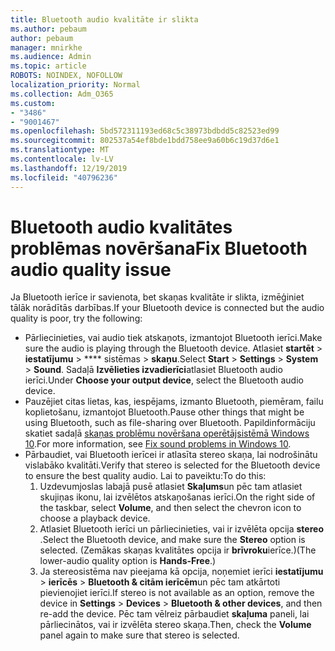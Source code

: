 ```yaml
---
title: Bluetooth audio kvalitāte ir slikta
ms.author: pebaum
author: pebaum
manager: mnirkhe
ms.audience: Admin
ms.topic: article
ROBOTS: NOINDEX, NOFOLLOW
localization_priority: Normal
ms.collection: Adm_O365
ms.custom:
- "3486"
- "9001467"
ms.openlocfilehash: 5bd572311193ed68c5c38973bdbdd5c82523ed99
ms.sourcegitcommit: 802537a54ef8bde1bdd758ee9a60b6c19d37d6e1
ms.translationtype: MT
ms.contentlocale: lv-LV
ms.lasthandoff: 12/19/2019
ms.locfileid: "40796236"
---
```

# <a name="fix-bluetooth-audio-quality-issue"></a><span data-ttu-id="8b088-102">Bluetooth audio kvalitātes problēmas novēršana</span><span class="sxs-lookup"><span data-stu-id="8b088-102">Fix Bluetooth audio quality issue</span></span>

<span data-ttu-id="8b088-103">Ja Bluetooth ierīce ir savienota, bet skaņas kvalitāte ir slikta, izmēģiniet tālāk norādītās darbības.</span><span class="sxs-lookup"><span data-stu-id="8b088-103">If your Bluetooth device is connected but the audio quality is poor, try the following:</span></span>

- <span data-ttu-id="8b088-104">Pārliecinieties, vai audio tiek atskaņots, izmantojot Bluetooth ierīci.</span><span class="sxs-lookup"><span data-stu-id="8b088-104">Make sure the audio is playing through the Bluetooth device.</span></span> <span data-ttu-id="8b088-105">Atlasiet **startēt** > **iestatījumu** > \*\*\*\* sistēmas > **skaņu**.</span><span class="sxs-lookup"><span data-stu-id="8b088-105">Select **Start** > **Settings** > **System** > **Sound**.</span></span> <span data-ttu-id="8b088-106">Sadaļā **Izvēlieties izvadierīci**atlasiet Bluetooth audio ierīci.</span><span class="sxs-lookup"><span data-stu-id="8b088-106">Under **Choose your output device**, select the Bluetooth audio device.</span></span>
- <span data-ttu-id="8b088-107">Pauzējiet citas lietas, kas, iespējams, izmanto Bluetooth, piemēram, failu koplietošanu, izmantojot Bluetooth.</span><span class="sxs-lookup"><span data-stu-id="8b088-107">Pause other things that might be using Bluetooth, such as file-sharing over Bluetooth.</span></span> <span data-ttu-id="8b088-108">Papildinformāciju skatiet sadaļā [skaņas problēmu novēršana operētājsistēmā Windows 10](https://support.microsoft.com/help/4520288/windows-10-fix-sound-problems).</span><span class="sxs-lookup"><span data-stu-id="8b088-108">For more information, see [Fix sound problems in Windows 10](https://support.microsoft.com/help/4520288/windows-10-fix-sound-problems).</span></span>
- <span data-ttu-id="8b088-109">Pārbaudiet, vai Bluetooth ierīcei ir atlasīta stereo skaņa, lai nodrošinātu vislabāko kvalitāti.</span><span class="sxs-lookup"><span data-stu-id="8b088-109">Verify that stereo is selected for the Bluetooth device to ensure the best quality audio.</span></span> <span data-ttu-id="8b088-110">Lai to paveiktu:</span><span class="sxs-lookup"><span data-stu-id="8b088-110">To do this:</span></span> 
    1. <span data-ttu-id="8b088-111">Uzdevumjoslas labajā pusē atlasiet **Skaļums**un pēc tam atlasiet skujiņas ikonu, lai izvēlētos atskaņošanas ierīci.</span><span class="sxs-lookup"><span data-stu-id="8b088-111">On the right side of the taskbar, select **Volume**, and then select the chevron icon to choose a playback device.</span></span>
    2. <span data-ttu-id="8b088-112">Atlasiet Bluetooth ierīci un pārliecinieties, vai ir izvēlēta opcija **stereo** .</span><span class="sxs-lookup"><span data-stu-id="8b088-112">Select the Bluetooth device, and make sure the **Stereo** option is selected.</span></span> <span data-ttu-id="8b088-113">(Zemākas skaņas kvalitātes opcija ir **brīvroku**ierīce.)</span><span class="sxs-lookup"><span data-stu-id="8b088-113">(The lower-audio quality option is **Hands-Free**.)</span></span>
    3. <span data-ttu-id="8b088-114">Ja stereosistēma nav pieejama kā opcija, noņemiet ierīci **iestatījumu** > **ierīcēs** > **Bluetooth & citām ierīcēm**un pēc tam atkārtoti pievienojiet ierīci.</span><span class="sxs-lookup"><span data-stu-id="8b088-114">If stereo is not available as an option, remove the device in **Settings** > **Devices** > **Bluetooth & other devices**, and then re-add the device.</span></span> <span data-ttu-id="8b088-115">Pēc tam vēlreiz pārbaudiet **skaļuma** paneli, lai pārliecinātos, vai ir izvēlēta stereo skaņa.</span><span class="sxs-lookup"><span data-stu-id="8b088-115">Then, check the **Volume** panel again to make sure that stereo is selected.</span></span>

